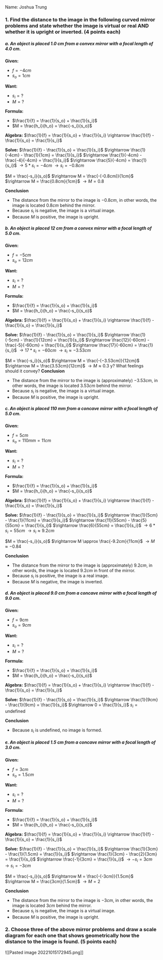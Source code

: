 Name: Joshua Trung

### 1. Find the distance to the image in the following curved mirror problems and state whether the image is virtual or real AND whether it is upright or inverted. (4 points each)

##### a. An object is placed 1.0 cm from a convex mirror with a focal length of 4.0 cm.
**Given:**
- $f = -4cm$
- $s_o = 1cm$

**Want:**
- $s_i = ?$
- $M = ?$

**Formula:**
- $\frac{1}{f} = \frac{1}{s_o} + \frac{1}{s_i}$
- $M = \frac{h_i}{h_o} = \frac{-s_i}{s_o}$

**Algebra:**
$\frac{1}{f} = \frac{1}{s_o} + \frac{1}{s_i} \rightarrow \frac{1}{f} - \frac{1}{s_o} = \frac{1}{s_i}$

**Solve:**
$\frac{1}{f} - \frac{1}{s_o} = \frac{1}{s_i}$
$\rightarrow \frac{1}{-4cm} - \frac{1}{1cm} = \frac{1}{s_i}$
$\rightarrow \frac{1}{-4cm} - \frac{-4}{-4cm} = \frac{1}{s_i}$
$\rightarrow \frac{5}{-4cm} = \frac{1}{s_i}$
$\rightarrow 5*s_i = -4cm$
$\rightarrow s_i = −0.8cm$

$M = \frac{-s_i}{s_o}$
$\rightarrow M = \frac{-(-0.8cm)}{1cm}$
$\rightarrow M = \frac{0.8cm}{1cm}$
$\rightarrow M = 0.8$

**Conclusion**
- The distance from the mirror to the image is $-0.8cm$, in other words, the image is located $0.8cm$ behind the mirror.
- Because $s_i$ is negative, the image is a virtual image.
- Because $M$ is positive, the image is upright.

##### b. An object is placed 12 cm from a convex mirror with a focal length of 5.0 cm.
**Given:**
- $f = -5cm$
- $s_o = 12cm$

**Want:**
- $s_i = ?$
- $M = ?$

**Formula:**
- $\frac{1}{f} = \frac{1}{s_o} + \frac{1}{s_i}$
- $M = \frac{h_i}{h_o} = \frac{-s_i}{s_o}$

**Algebra:**
$\frac{1}{f} = \frac{1}{s_o} + \frac{1}{s_i} \rightarrow \frac{1}{f} - \frac{1}{s_o} = \frac{1}{s_i}$

**Solve:**
$\frac{1}{f} - \frac{1}{s_o} = \frac{1}{s_i}$
$\rightarrow \frac{1}{-5cm} - \frac{1}{12cm} = \frac{1}{s_i}$
$\rightarrow \frac{12}{-60cm} - \frac{-5}{-60cm} = \frac{1}{s_i}$
$\rightarrow \frac{17}{-60cm} = \frac{1}{s_i}$
$\rightarrow 17*s_i = -60cm$
$\rightarrow s_i \approx −3.53cm$

$M = \frac{-s_i}{s_o}$
$\rightarrow M = \frac{-(−3.53cm)}{12cm}$
$\rightarrow M = \frac{3.53cm}{12cm}$
$\rightarrow M \approx 0.3$
y? What feelings should it convey?
**Conclusion**
- The distance from the mirror to the image is (approximately) $-3.53cm$, in other words, the image is located $3.53cm$ behind the mirror.
- Because $s_i$ is negative, the image is a virtual image.
- Because $M$ is positive, the image is upright.

##### c. An object is placed 110 mm from a concave mirror with a focal length of 5.0 cm.
**Given:**
- $f = 5cm$
- $s_o = 110mm = 11cm$

**Want:**
- $s_i = ?$
- $M = ?$

**Formula:**
- $\frac{1}{f} = \frac{1}{s_o} + \frac{1}{s_i}$
- $M = \frac{h_i}{h_o} = \frac{-s_i}{s_o}$

**Algebra:**
$\frac{1}{f} = \frac{1}{s_o} + \frac{1}{s_i} \rightarrow \frac{1}{f} - \frac{1}{s_o} = \frac{1}{s_i}$

**Solve:**
$\frac{1}{f} - \frac{1}{s_o} = \frac{1}{s_i}$
$\rightarrow \frac{1}{5cm} - \frac{1}{11cm} = \frac{1}{s_i}$
$\rightarrow \frac{11}{55cm} - \frac{5}{55cm} = \frac{1}{s_i}$
$\rightarrow \frac{6}{55cm} = \frac{1}{s_i}$
$\rightarrow 6*s_i = 55cm$
$\rightarrow s_i \approx 9.2cm$

$M = \frac{-s_i}{s_o}$
$\rightarrow M \approx \frac{-9.2cm}{11cm}$
$\rightarrow M \approx −0.84$

**Conclusion**
- The distance from the mirror to the image is (approximately) $9.2cm$, in other words, the image is located $9.2cm$ in front of the mirror.
- Because $s_i$ is positive, the image is a real image.
- Because $M$ is negative, the image is inverted.

##### d. An object is placed 9.0 cm from a concave mirror with a focal length of 9.0 cm.
**Given:**
- $f = 9cm$
- $s_o = 9cm$

**Want:**
- $s_i = ?$
- $M = ?$

**Formula:**
- $\frac{1}{f} = \frac{1}{s_o} + \frac{1}{s_i}$
- $M = \frac{h_i}{h_o} = \frac{-s_i}{s_o}$

**Algebra:**
$\frac{1}{f} = \frac{1}{s_o} + \frac{1}{s_i} \rightarrow \frac{1}{f} - \frac{1}{s_o} = \frac{1}{s_i}$

**Solve:**
$\frac{1}{f} - \frac{1}{s_o} = \frac{1}{s_i}$
$\rightarrow \frac{1}{9cm} - \frac{1}{9cm} = \frac{1}{s_i}$
$\rightarrow 0 = \frac{1}{s_i}$
$s_i = \text{undefined}$

**Conclusion**
- Because $s_i$ is undefined, no image is formed.

##### e. An object is placed 1.5 cm from a concave mirror with a focal length of 3.0 cm.
**Given:**
- $f = 3cm$
- $s_o = 1.5cm$

**Want:**
- $s_i = ?$
- $M = ?$

**Formula:**
- $\frac{1}{f} = \frac{1}{s_o} + \frac{1}{s_i}$
- $M = \frac{h_i}{h_o} = \frac{-s_i}{s_o}$

**Algebra:**
$\frac{1}{f} = \frac{1}{s_o} + \frac{1}{s_i} \rightarrow \frac{1}{f} - \frac{1}{s_o} = \frac{1}{s_i}$

**Solve:**
$\frac{1}{f} - \frac{1}{s_o} = \frac{1}{s_i}$
$\rightarrow \frac{1}{3cm} - \frac{1}{1.5cm} = \frac{1}{s_i}$
$\rightarrow \frac{1}{3cm} - \frac{2}{3cm} = \frac{1}{s_i}$
$\rightarrow \frac{-1}{3cm} = \frac{1}{s_i}$
$\rightarrow -s_i = 3cm$
$\rightarrow s_i = -3cm$

$M = \frac{-s_i}{s_o}$
$\rightarrow M = \frac{-(-3cm)}{1.5cm}$
$\rightarrow M = \frac{3cm}{1.5cm}$
$\rightarrow M = 2$

**Conclusion**
- The distance from the mirror to the image is $-3cm$, in other words, the image is located $3cm$ behind the mirror.
- Because $s_i$ is negative, the image is a virtual image.
- Because $M$ is positive, the image is upright.

### 2. Choose three of the above mirror problems and draw a scale diagram for each one that shows geometrically how the distance to the image is found. (5 points each)

![[Pasted image 20221015172945.png]]
